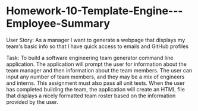 # Homework-10-Template-Engine---Employee-Summary

User Story: As a manager I want to generate a webpage that displays my team's basic info so that I have quick access to emails and GitHub profiles

Task: To build a software engineering team generator command line application. The application will prompt the user for information about the team manager and then information about the team members. The user can input any number of team members, and they may be a mix of engineers and interns. This assignment must also pass all unit tests. When the user has completed building the team, the application will create an HTML file that displays a nicely formatted team roster based on the information provided by the user.
